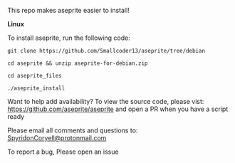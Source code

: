 This repo makes aseprite easier to install!

**Linux**
  
  To install aseprite, run the following code:
  
  ```
  git clone https://github.com/Smallcoder13/aseprite/tree/debian
  
  cd aseprite && unzip aseprite-for-debian.zip
  
  cd aseprite_files
  
  ./aseprite_install
  ```
  
  Want to help add availability? To view the source code, please vist: https://github.com/aseprite/aseprite and open a PR when you have a script ready
  
  Please email all comments and questions to: SpyridonCoryell@protonmail.com
  
  To report a bug, Please open an issue
